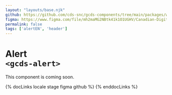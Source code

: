 ```yaml
---
layout: "layouts/base.njk"
github: https://github.com/cds-snc/gcds-components/tree/main/packages/web/src/components/gcds-alert
figma: https://www.figma.com/file/mh2maMG2NBtk41k1O1UGHV/Canadian-Digital-Service%E2%80%A8---GC-Design-System?node-id=887%3A2278&t=ciEmm7GYyGAY73zZ-0
permalink: false
tags: ['alertEN', 'header']
---
```


# Alert <br>`<gcds-alert>`

This component is coming soon.

{% docLinks locale stage figma github %}
{% enddocLinks %}

<br/>

